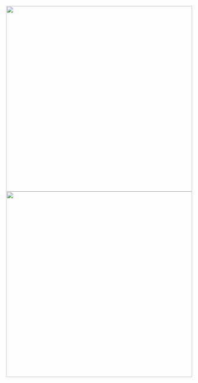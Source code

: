 <p align="left">
  <img width="500" src="https://github-readme-stats.vercel.app/api?username=Jikky1618&theme=github_dark&show_icons=ture" />
  <img width="500" src="https://github-readme-stats.vercel.app/api/top-langs/?username=Jikky1618&layout=compact&show_icons=true&theme=github_dark" />
</p>
